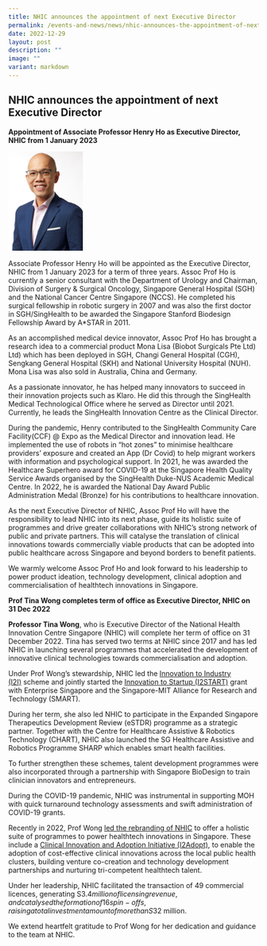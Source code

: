 ```yaml
---
title: NHIC announces the appointment of next Executive Director
permalink: /events-and-news/news/nhic-announces-the-appointment-of-next-executive-director/
date: 2022-12-29
layout: post
description: ""
image: ""
variant: markdown
---
```

NHIC announces the appointment of next Executive Director
---------------------------------------------------------

**Appointment of Associate Professor Henry Ho as Executive Director, NHIC from 1 January 2023**  
 
<img src="/images/About/Our%20Team/Senior%20Management/HenryHo_Bio.jpg" style="width:150px">

Associate Professor Henry Ho will be appointed as the Executive Director, NHIC from 1 January 2023 for a term of three years. Assoc Prof Ho is currently a senior consultant with the Department of Urology and Chairman, Division of Surgery &amp; Surgical Oncology, Singapore General Hospital (SGH) and the National Cancer Centre Singapore (NCCS). He completed his surgical fellowship in robotic surgery in 2007 and was also the first doctor in SGH/SingHealth to be awarded the Singapore Stanford Biodesign Fellowship Award by A\*STAR in 2011.

As an accomplished medical device innovator, Assoc Prof Ho has brought a research idea to a commercial product Mona Lisa (Biobot Surgicals Pte Ltd) Ltd) which has been deployed in SGH, Changi General Hospital (CGH), Sengkang General Hospital (SKH) and National University Hospital (NUH). Mona Lisa was also sold in Australia, China and Germany.

As a passionate innovator, he has helped many innovators to succeed in their innovation projects such as Klaro. He did this through the SingHealth Medical Technological Office where he served as Director until 2021. Currently, he leads the SingHealth Innovation Centre as the Clinical Director.

During the pandemic, Henry contributed to the SingHealth Community Care Facility(CCF) @ Expo as the Medical Director and innovation lead. He implemented the use of robots in “hot zones” to minimise healthcare providers’ exposure and created an App (Dr Covid) to help migrant workers with information and psychological support. In 2021, he was awarded the Healthcare Superhero award for COVID-19 at the Singapore Health Quality Service Awards organised by the SingHealth Duke-NUS Academic Medical Centre. In 2022, he is awarded the National Day Award Public Administration Medal (Bronze) for his contributions to healthcare innovation.

As the next Executive Director of NHIC, Assoc Prof Ho will have the responsibility to lead NHIC into its next phase, guide its holistic suite of programmes and drive greater collaborations with NHIC’s strong network of public and private partners. This will catalyse the translation of clinical innovations towards commercially viable products that can be adopted into public healthcare across Singapore and beyond borders to benefit patients.

We warmly welcome Assoc Prof Ho and look forward to his leadership to power product ideation, technology development, clinical adoption and commercialisation of healthtech innovations in Singapore.

**Prof Tina Wong completes term of office as Executive Director, NHIC on 31 Dec 2022**  
  

**Professor Tina Wong**, who is Executive Director of the National Health Innovation Centre Singapore (NHIC) will complete her term of office on 31 December 2022. Tina has served two terms at NHIC since 2017 and has led NHIC in launching several programmes that accelerated the development of innovative clinical technologies towards commercialisation and adoption.

Under Prof Wong’s stewardship, NHIC led the&nbsp;[Innovation to Industry (I2I)](/funding/industry-i2i/)&nbsp;scheme and jointly started the&nbsp;[Innovation to Startup (I2START)](/funding/innovation-to-startup/)&nbsp;grant with Enterprise Singapore and the Singapore-MIT Alliance for Research and Technology (SMART).

During her term, she also led NHIC to participate in the Expanded Singapore Therapeutics Development Review (eSTDR) programme as a strategic partner. Together with the Centre for Healthcare Assistive &amp; Robotics Technology (CHART), NHIC also launched the&nbsp;SG Healthcare Assistive and Robotics Programme SHARP&nbsp;which enables smart health facilities.

To further strengthen these schemes, talent development programmes were also incorporated through a partnership with Singapore BioDesign to train clinician innovators and entrepreneurs.

During the COVID-19 pandemic, NHIC was instrumental in supporting MOH with quick turnaround technology assessments and swift administration of COVID-19 grants.

Recently in 2022, Prof Wong&nbsp;[led the rebranding of NHIC](https://www.nhic.sg/events-and-news/news/launch-of-a-new-initiative-to-accelerate-the-adoption-of-healthtech/)&nbsp;to offer a holistic suite of programmes to power healthtech innovations in Singapore. These include a&nbsp;[Clinical Innovation and Adoption Initiative (I2Adopt)](/funding/innovation-to-adopt/), to enable the adoption of cost-effective clinical innovations across the local public health clusters, building venture co-creation and technology development partnerships and nurturing tri-competent healthtech talent.

Under her leadership, NHIC facilitated the transaction of 49 commercial licences, generating S$3.4 million of licensing revenue, and catalysed the formation of 16 spin-offs, raising a total investment amount of more than S$32 million.

We extend heartfelt gratitude to Prof Wong for her dedication and guidance to the team at NHIC.
